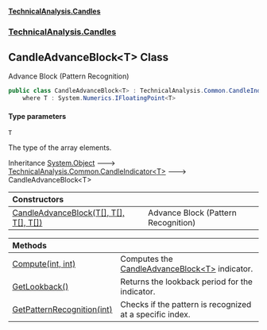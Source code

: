#### [TechnicalAnalysis\.Candles](Atypical.TechnicalAnalysis.Candles.md 'Atypical\.TechnicalAnalysis\.Candles')
### [TechnicalAnalysis\.Candles](Atypical.TechnicalAnalysis.Candles.md#TechnicalAnalysis.Candles 'TechnicalAnalysis\.Candles')

## CandleAdvanceBlock\<T\> Class

Advance Block \(Pattern Recognition\)

```csharp
public class CandleAdvanceBlock<T> : TechnicalAnalysis.Common.CandleIndicator<T>
    where T : System.Numerics.IFloatingPoint<T>
```
#### Type parameters

<a name='TechnicalAnalysis.Candles.CandleAdvanceBlock_T_.T'></a>

`T`

The type of the array elements\.

Inheritance [System\.Object](https://docs.microsoft.com/en-us/dotnet/api/System.Object 'System\.Object') &#129106; [TechnicalAnalysis\.Common\.CandleIndicator&lt;](https://docs.microsoft.com/en-us/dotnet/api/TechnicalAnalysis.Common.CandleIndicator-1 'TechnicalAnalysis\.Common\.CandleIndicator\`1')[T](CandleAdvanceBlock_T_.md#TechnicalAnalysis.Candles.CandleAdvanceBlock_T_.T 'TechnicalAnalysis\.Candles\.CandleAdvanceBlock\<T\>\.T')[&gt;](https://docs.microsoft.com/en-us/dotnet/api/TechnicalAnalysis.Common.CandleIndicator-1 'TechnicalAnalysis\.Common\.CandleIndicator\`1') &#129106; CandleAdvanceBlock\<T\>

| Constructors | |
| :--- | :--- |
| [CandleAdvanceBlock\(T\[\], T\[\], T\[\], T\[\]\)](CandleAdvanceBlock_T_.CandleAdvanceBlock(T[],T[],T[],T[]).md 'TechnicalAnalysis\.Candles\.CandleAdvanceBlock\<T\>\.CandleAdvanceBlock\(T\[\], T\[\], T\[\], T\[\]\)') | Advance Block \(Pattern Recognition\) |

| Methods | |
| :--- | :--- |
| [Compute\(int, int\)](CandleAdvanceBlock_T_.Compute(int,int).md 'TechnicalAnalysis\.Candles\.CandleAdvanceBlock\<T\>\.Compute\(int, int\)') | Computes the [CandleAdvanceBlock&lt;T&gt;](CandleAdvanceBlock_T_.md 'TechnicalAnalysis\.Candles\.CandleAdvanceBlock\<T\>') indicator\. |
| [GetLookback\(\)](CandleAdvanceBlock_T_.GetLookback().md 'TechnicalAnalysis\.Candles\.CandleAdvanceBlock\<T\>\.GetLookback\(\)') | Returns the lookback period for the indicator\. |
| [GetPatternRecognition\(int\)](CandleAdvanceBlock_T_.GetPatternRecognition(int).md 'TechnicalAnalysis\.Candles\.CandleAdvanceBlock\<T\>\.GetPatternRecognition\(int\)') | Checks if the pattern is recognized at a specific index\. |

